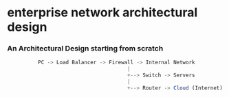 # enterprise network architectural design


### An Architectural Design starting from scratch

```js
          PC -> Load Balancer -> Firewall -> Internal Network
                                       |
                                       +--> Switch -> Servers
                                       |
                                       +--> Router -> Cloud (Internet)

```